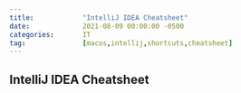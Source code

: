 ```yaml
---
title:            "IntelliJ IDEA Cheatsheet"
date:             2021-08-09 00:00:00 -0500
categories:       IT
tag:              [macos,intellij,shortcuts,cheatsheet]
---
```


## IntelliJ IDEA Cheatsheet
<script src="https://gist.github.com/percyvega/cea43d75dbc267e9eddbfadf6fe25a4c.js"></script>